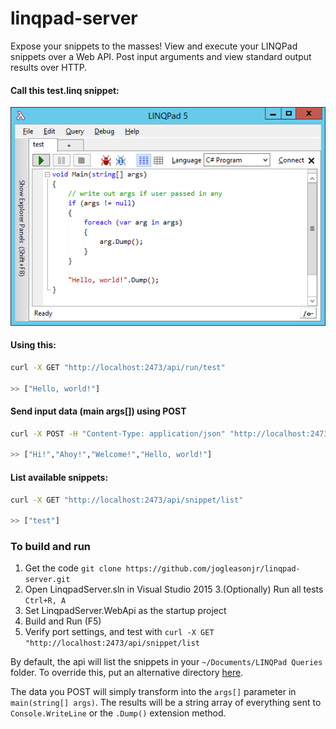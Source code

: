 # linqpad-server

Expose your snippets to the masses! View and execute your LINQPad snippets over a Web API. Post input arguments and view standard output results over HTTP.

#### Call this test.linq snippet:

![Image](https://raw.githubusercontent.com/jogleasonjr/linqpad-server/master/images/snippet.png)

#### Using this:

```bash
curl -X GET "http://localhost:2473/api/run/test"

>> ["Hello, world!"]
```

#### Send input data (main args[]) using POST

```bash
curl -X POST -H "Content-Type: application/json" "http://localhost:2473/api/snippet/run/test" -d '"Hi! Ahoy! Welcome!"' 

>> ["Hi!","Ahoy!","Welcome!","Hello, world!"]
```

#### List available snippets:

```bash
curl -X GET "http://localhost:2473/api/snippet/list"

>> ["test"]
```

### To build and run

1. Get the code
  `git clone https://github.com/jogleasonjr/linqpad-server.git`
2. Open LinqpadServer.sln in Visual Studio 2015
3.(Optionally) Run all tests `Ctrl+R, A`
4. Set LinqpadServer.WebApi as the startup project
5. Build and Run (F5)
6. Verify port settings, and test with `curl -X GET "http://localhost:2473/api/snippet/list`

By default, the api will list the snippets in your `~/Documents/LINQPad Queries` folder. To override this, put an alternative directory [here](https://github.com/jogleasonjr/linqpad-server/blob/master/LinqpadServer.WebApi/Controllers/SnippetController.cs#L15).

The data you POST will simply transform into the `args[]` parameter in `main(string[] args)`. The results will be a string array of everything sent to `Console.WriteLine` or the `.Dump()` extension method.
